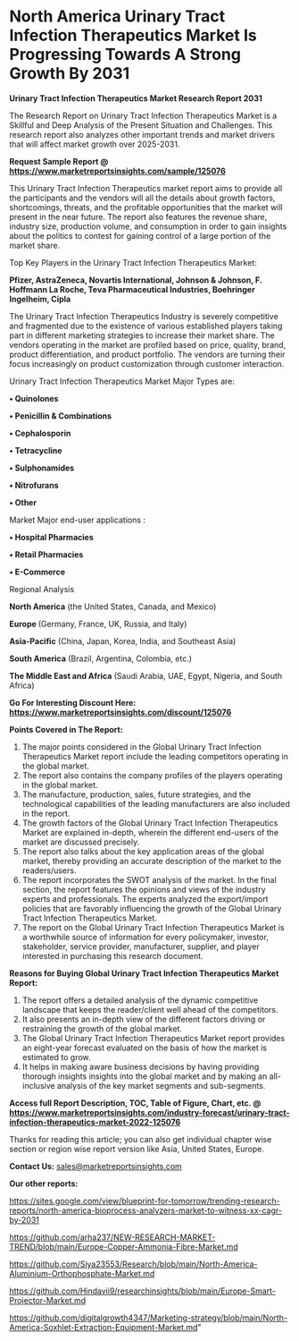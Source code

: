 # North America Urinary Tract Infection Therapeutics Market Is Progressing Towards A Strong Growth By 2031

<strong>Urinary Tract Infection Therapeutics Market Research Report 2031</strong>

The Research Report on Urinary Tract Infection Therapeutics Market is a Skillful and Deep Analysis of the Present Situation and Challenges. This research report also analyzes other important trends and market drivers that will affect market growth over 2025-2031.

<strong>Request Sample Report @ <a href=https://www.marketreportsinsights.com/sample/125076>https://www.marketreportsinsights.com/sample/125076</a></strong>

This Urinary Tract Infection Therapeutics market report aims to provide all the participants and the vendors will all the details about growth factors, shortcomings, threats, and the profitable opportunities that the market will present in the near future. The report also features the revenue share, industry size, production volume, and consumption in order to gain insights about the politics to contest for gaining control of a large portion of the market share.

Top Key Players in the Urinary Tract Infection Therapeutics Market:

<strong>Pfizer, AstraZeneca, Novartis International, Johnson & Johnson, F. Hoffmann La Roche, Teva Pharmaceutical Industries, Boehringer Ingelheim, Cipla</strong>

The Urinary Tract Infection Therapeutics Industry is severely competitive and fragmented due to the existence of various established players taking part in different marketing strategies to increase their market share. The vendors operating in the market are profiled based on price, quality, brand, product differentiation, and product portfolio. The vendors are turning their focus increasingly on product customization through customer interaction.

Urinary Tract Infection Therapeutics Market Major Types are:

<strong>• Quinolones

• Penicillin & Combinations

• Cephalosporin

• Tetracycline

• Sulphonamides

• Nitrofurans

• Other</strong>

Market Major end-user applications :

<strong>• Hospital Pharmacies

• Retail Pharmacies

• E-Commerce</strong>

Regional Analysis

</u><strong><b>North America</b></strong> (the United States, Canada, and Mexico)

<strong><b>Europe </b></strong>(Germany, France, UK, Russia, and Italy)

<strong><b>Asia-Pacific</b></strong> (China, Japan, Korea, India, and Southeast Asia)

<strong><b>South America</b></strong> (Brazil, Argentina, Colombia, etc.)

<strong><b>The Middle East and Africa</b></strong> (Saudi Arabia, UAE, Egypt, Nigeria, and South Africa)

<strong>Go For Interesting Discount Here: <a href=https://www.marketreportsinsights.com/discount/125076>https://www.marketreportsinsights.com/discount/125076</a></strong>

<strong>Points Covered in The Report:</strong>
<ol>
  <li>The major points considered in the Global Urinary Tract Infection Therapeutics Market report include the leading competitors operating in the global market.</li>
  <li>The report also contains the company profiles of the players operating in the global market.</li>
  <li>The manufacture, production, sales, future strategies, and the technological capabilities of the leading manufacturers are also included in the report.</li>
  <li>The growth factors of the Global Urinary Tract Infection Therapeutics Market are explained in-depth, wherein the different end-users of the market are discussed precisely.</li>
  <li>The report also talks about the key application areas of the global market, thereby providing an accurate description of the market to the readers/users.</li>
  <li>The report incorporates the SWOT analysis of the market. In the final section, the report features the opinions and views of the industry experts and professionals. The experts analyzed the export/import policies that are favorably influencing the growth of the Global Urinary Tract Infection Therapeutics Market.</li>
  <li>The report on the Global Urinary Tract Infection Therapeutics Market is a worthwhile source of information for every policymaker, investor, stakeholder, service provider, manufacturer, supplier, and player interested in purchasing this research document.</li>
</ol>
<strong>Reasons for Buying Global Urinary Tract Infection Therapeutics Market Report:</strong>

<ol>
  <li>The report offers a detailed analysis of the dynamic competitive landscape that keeps the reader/client well ahead of the competitors.</li>
  <li>It also presents an in-depth view of the different factors driving or restraining the growth of the global market.</li>
  <li>The Global Urinary Tract Infection Therapeutics Market report provides an eight-year forecast evaluated on the basis of how the market is estimated to grow.</li>
  <li>It helps in making aware business decisions by having providing thorough insights insights into the global market and by making an all-inclusive analysis of the key market segments and sub-segments.</li>
</ol>
<strong>Access full Report Description, TOC, Table of Figure, Chart, etc. @ <a href=https://www.marketreportsinsights.com/industry-forecast/urinary-tract-infection-therapeutics-market-2022-125076>https://www.marketreportsinsights.com/industry-forecast/urinary-tract-infection-therapeutics-market-2022-125076</a></strong>


Thanks for reading this article; you can also get individual chapter wise section or region wise report version like Asia, United States, Europe.

<strong>Contact Us:</strong>
sales@marketreportsinsights.com

<strong>Our other reports:</strong>

<a href=https://sites.google.com/view/blueprint-for-tomorrow/trending-research-reports/north-america-bioprocess-analyzers-market-to-witness-xx-cagr-by-2031>https://sites.google.com/view/blueprint-for-tomorrow/trending-research-reports/north-america-bioprocess-analyzers-market-to-witness-xx-cagr-by-2031</a>

<a href=https://github.com/arha237/NEW-RESEARCH-MARKET-TREND/blob/main/Europe-Copper-Ammonia-Fibre-Market.md>https://github.com/arha237/NEW-RESEARCH-MARKET-TREND/blob/main/Europe-Copper-Ammonia-Fibre-Market.md</a>

<a href=https://github.com/Siya23553/Research/blob/main/North-America-Aluminium-Orthophosphate-Market.md>https://github.com/Siya23553/Research/blob/main/North-America-Aluminium-Orthophosphate-Market.md</a>

<a href=https://github.com/Hindavii9/researchinsights/blob/main/Europe-Smart-Projector-Market.md>https://github.com/Hindavii9/researchinsights/blob/main/Europe-Smart-Projector-Market.md</a>

<a href=https://github.com/digitalgrowth4347/Marketing-strategy/blob/main/North-America-Soxhlet-Extraction-Equipment-Market.md>https://github.com/digitalgrowth4347/Marketing-strategy/blob/main/North-America-Soxhlet-Extraction-Equipment-Market.md</a>"
